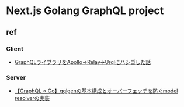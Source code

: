 # Next.js Golang GraphQL project

## ref

### Client
- [GraphQLライブラリをApollo→Relay→Urqlにハシゴした話](https://nulab.com/ja/blog/nulab/graphql-apollo-relay-urql/)

### Server
- [【GraphQL × Go】gqlgenの基本構成とオーバーフェッチを防ぐmodel resolverの実装](https://tech.layerx.co.jp/entry/2021/10/22/171242)
